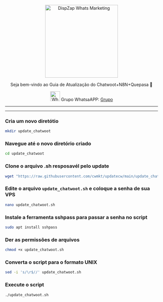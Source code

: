 
<p align="center">
<img src="https://cwmkt.com.br/wp-content/uploads/2023/08/logo-github-cwmkt.svg" alt="DispZap Whats Marketing" width="240" />
<p align="center">Seja bem-vindo ao Guia de Atualização do Chatwoot+N8N+Quepasa 🚀</p>
</p>
  
<p align="center">
<img src="https://whatsapp.com/favicon.ico" alt="WhatsAPP-logo" width="32" />
<span>Grupo WhatsaAPP: </span>
<a href="https://chat.whatsapp.com/Cv5WfmujRzE09yQ6hagYim" target="_blank">Grupo</a>
</p>

<hr />
<hr />


### Cria um novo diretótio
```bash
mkdir update_chatwoot
```

### Navegue até o novo diretório criado

```bash
cd update_chatwoot
```

### Clone o arquivo .sh resposavél pelo update

```bash
wget "https://raw.githubusercontent.com/cwmkt/updatecw/main/update_chatwoot.sh"
```

### Edite o arquivo `update_chatwoot.sh` e coloque a senha de sua VPS

```bash
nano update_chatwoot.sh
```

### Instale a ferramenta sshpass para passar a senha no script

```bash
sudo apt install sshpass
```
### Der as permissões de arquivos

```bash
chmod +x update_chatwoot.sh
```

### Converta o script para o formato UNIX

```bash
sed -i 's/\r$//' update_chatwoot.sh
```

### Execute o script

```bash
./update_chatwoot.sh
```
